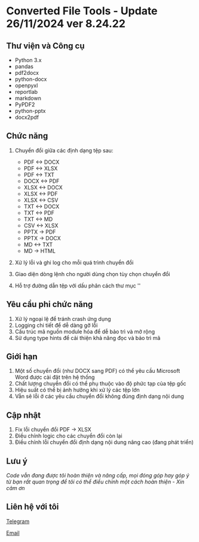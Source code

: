 # Converted File Tools - Update 26/11/2024 ver 8.24.22

## Thư viện và Công cụ
- Python 3.x
- pandas
- pdf2docx
- python-docx
- openpyxl
- reportlab
- markdown
- PyPDF2
- python-pptx
- docx2pdf

## Chức năng
1. Chuyển đổi giữa các định dạng tệp sau:
   - PDF <-> DOCX
   - PDF <-> XLSX
   - PDF <-> TXT
   - DOCX <-> PDF
   - XLSX <-> DOCX
   - XLSX <-> PDF
   - XLSX <-> CSV
   - TXT <-> DOCX
   - TXT <-> PDF
   - TXT <-> MD
   - CSV <-> XLSX
   - PPTX -> PDF
   - PPTX -> DOCX
   - MD <-> TXT
   - MD -> HTML

2. Xử lý lỗi và ghi log cho mỗi quá trình chuyển đổi
3. Giao diện dòng lệnh cho người dùng chọn tùy chọn chuyển đổi
4. Hỗ trợ đường dẫn tệp với dấu phân cách thư mục '\'

## Yêu cầu phi chức năng
1. Xử lý ngoại lệ để tránh crash ứng dụng
2. Logging chi tiết để dễ dàng gỡ lỗi
3. Cấu trúc mã nguồn module hóa để dễ bảo trì và mở rộng
4. Sử dụng type hints để cải thiện khả năng đọc và bảo trì mã

## Giới hạn 
1. Một số chuyển đổi (như DOCX sang PDF) có thể yêu cầu Microsoft Word được cài đặt trên hệ thống
2. Chất lượng chuyển đổi có thể phụ thuộc vào độ phức tạp của tệp gốc
3. Hiệu suất có thể bị ảnh hưởng khi xử lý các tệp lớn
4. Vẫn sẽ lỗi ở các yêu cầu chuyển đổi không đúng định dạng nội dung

## Cập nhật
1. Fix lỗi chuyển đổi PDF -> XLSX
2. Điều chỉnh logic cho các chuyển đổi còn lại
3. Điều chỉnh lỗi chuyển đổi định dạng nội dung nâng cao (đang phát triển)

## Lưu ý

*Code vẫn đang được tôi hoàn thiện và nâng cấp, mọi đóng góp hay góp ý từ bạn rất quan trọng để tôi có thể điều chỉnh một cách hoàn thiện - Xin cảm ơn*

## Liên hệ với tôi 

[Telegram](https://t.me/tanbaycu)

[Email](mailto:tranminhtan4953@gmail.com)

